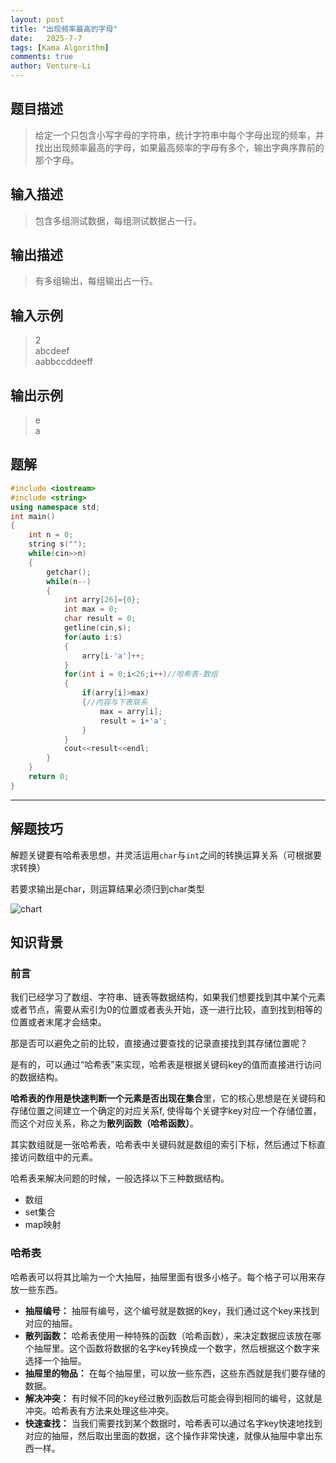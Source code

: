 ```yaml
---
layout: post
title: "出现频率最高的字母"
date:   2025-7-7
tags: [Kama Algorithm]
comments: true
author: Venture-Li
---
```


## 题目描述

> 给定一个只包含小写字母的字符串，统计字符串中每个字母出现的频率，并找出出现频率最高的字母，如果最高频率的字母有多个，输出字典序靠前的那个字母。  

## 输入描述

> 包含多组测试数据，每组测试数据占一行。   

## 输出描述

> 有多组输出，每组输出占一行。 

## 输入示例

> 2  
> abcdeef  
> aabbccddeeff  

## 输出示例

> e  
> a   

## 题解

```c++
#include <iostream>
#include <string>
using namespace std;
int main()
{   
    int n = 0;
    string s("");
    while(cin>>n)
    {
        getchar();
        while(n--)
        {
            int arry[26]={0};
            int max = 0; 
            char result = 0;
            getline(cin,s);
            for(auto i:s)
            {
                arry[i-'a']++;
            }
            for(int i = 0;i<26;i++)//哈希表-数组
            {
                if(arry[i]>max)
                {//内容与下表联系
                    max = arry[i];
                    result = i+'a';
                }
            }
            cout<<result<<endl;
        }  
    }
    return 0;
}
```

---

## 解题技巧

解题关键要有哈希表思想，并灵活运用`char`与`int`之间的转换运算关系（可根据要求转换）  

若要求输出是char，则运算结果必须归到char类型

![chart](https://venture-li.github.io/images/202507071851202.png)

## 知识背景

### 前言


我们已经学习了数组、字符串、链表等数据结构，如果我们想要找到其中某个元素或者节点，需要从索引为0的位置或者表头开始，逐一进行比较，直到找到相等的位置或者末尾才会结束。

那是否可以避免之前的比较，直接通过要查找的记录直接找到其存储位置呢？

是有的，可以通过“哈希表”来实现，哈希表是根据关键码key的值而直接进行访问的数据结构。

**哈希表的作用是快速判断一个元素是否出现在集合**里，它的核心思想是在关键码和存储位置之间建立一个确定的对应关系f, 使得每个关键字key对应一个存储位置，而这个对应关系，称之为**散列函数（哈希函数）**。

其实数组就是一张哈希表，哈希表中关键码就是数组的索引下标，然后通过下标直接访问数组中的元素。

哈希表来解决问题的时候，一般选择以下三种数据结构。

- 数组
- set集合
- map映射

### 哈希表

哈希表可以将其比喻为一个大抽屉，抽屉里面有很多小格子。每个格子可以用来存放一些东西。

- **抽屉编号：** 抽屉有编号，这个编号就是数据的key，我们通过这个key来找到对应的抽屉。
- **散列函数：** 哈希表使用一种特殊的函数（哈希函数），来决定数据应该放在哪个抽屉里。这个函数将数据的名字key转换成一个数字，然后根据这个数字来选择一个抽屉。
- **抽屉里的物品：** 在每个抽屉里，可以放一些东西，这些东西就是我们要存储的数据。
- **解决冲突：** 有时候不同的key经过散列函数后可能会得到相同的编号，这就是冲突。哈希表有方法来处理这些冲突。
- **快速查找：** 当我们需要找到某个数据时，哈希表可以通过名字key快速地找到对应的抽屉，然后取出里面的数据，这个操作非常快速，就像从抽屉中拿出东西一样。
